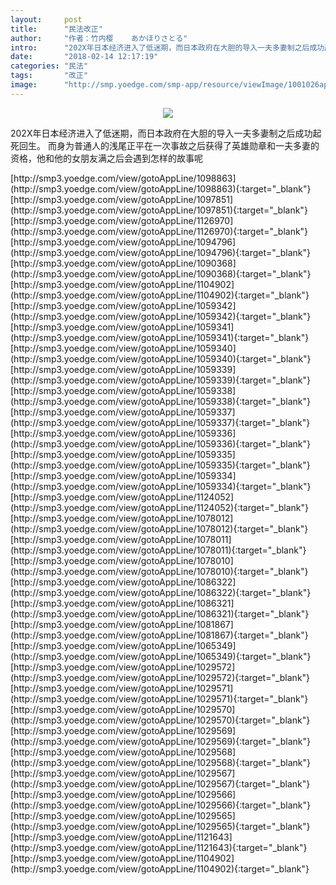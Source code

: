 ```yaml
---
layout:     post
title:      "民法改正"
author:     "作者：竹内樱    あかほりさとる"
intro:      "202X年日本经济进入了低迷期，而日本政府在大胆的导入一夫多妻制之后成功起死回生。 而身为普通人的浅尾正平在一次事故之后获得了英雄勋章和一夫多妻的资格，他和他的女朋友满之后会遇到怎样的故事呢"
date:       "2018-02-14 12:17:19"
categories: "民法"
tags:       "改正"
image:      "http://smp.yoedge.com/smp-app/resource/viewImage/1001026appline.png"
---
```

<div style="text-align: center">
<p><img src="http://smp.yoedge.com/smp-app/resource/viewImage/1001026appline.png"/></p>
</div>
<p class="post-meta">
<span>202X年日本经济进入了低迷期，而日本政府在大胆的导入一夫多妻制之后成功起死回生。 而身为普通人的浅尾正平在一次事故之后获得了英雄勋章和一夫多妻的资格，他和他的女朋友满之后会遇到怎样的故事呢</span>
</p>
[http://smp3.yoedge.com/view/gotoAppLine/1098863](http://smp3.yoedge.com/view/gotoAppLine/1098863){:target="_blank"}
[http://smp3.yoedge.com/view/gotoAppLine/1097851](http://smp3.yoedge.com/view/gotoAppLine/1097851){:target="_blank"}
[http://smp3.yoedge.com/view/gotoAppLine/1126970](http://smp3.yoedge.com/view/gotoAppLine/1126970){:target="_blank"}
[http://smp3.yoedge.com/view/gotoAppLine/1094796](http://smp3.yoedge.com/view/gotoAppLine/1094796){:target="_blank"}
[http://smp3.yoedge.com/view/gotoAppLine/1090368](http://smp3.yoedge.com/view/gotoAppLine/1090368){:target="_blank"}
[http://smp3.yoedge.com/view/gotoAppLine/1104902](http://smp3.yoedge.com/view/gotoAppLine/1104902){:target="_blank"}
[http://smp3.yoedge.com/view/gotoAppLine/1059342](http://smp3.yoedge.com/view/gotoAppLine/1059342){:target="_blank"}
[http://smp3.yoedge.com/view/gotoAppLine/1059341](http://smp3.yoedge.com/view/gotoAppLine/1059341){:target="_blank"}
[http://smp3.yoedge.com/view/gotoAppLine/1059340](http://smp3.yoedge.com/view/gotoAppLine/1059340){:target="_blank"}
[http://smp3.yoedge.com/view/gotoAppLine/1059339](http://smp3.yoedge.com/view/gotoAppLine/1059339){:target="_blank"}
[http://smp3.yoedge.com/view/gotoAppLine/1059338](http://smp3.yoedge.com/view/gotoAppLine/1059338){:target="_blank"}
[http://smp3.yoedge.com/view/gotoAppLine/1059337](http://smp3.yoedge.com/view/gotoAppLine/1059337){:target="_blank"}
[http://smp3.yoedge.com/view/gotoAppLine/1059336](http://smp3.yoedge.com/view/gotoAppLine/1059336){:target="_blank"}
[http://smp3.yoedge.com/view/gotoAppLine/1059335](http://smp3.yoedge.com/view/gotoAppLine/1059335){:target="_blank"}
[http://smp3.yoedge.com/view/gotoAppLine/1059334](http://smp3.yoedge.com/view/gotoAppLine/1059334){:target="_blank"}
[http://smp3.yoedge.com/view/gotoAppLine/1124052](http://smp3.yoedge.com/view/gotoAppLine/1124052){:target="_blank"}
[http://smp3.yoedge.com/view/gotoAppLine/1078012](http://smp3.yoedge.com/view/gotoAppLine/1078012){:target="_blank"}
[http://smp3.yoedge.com/view/gotoAppLine/1078011](http://smp3.yoedge.com/view/gotoAppLine/1078011){:target="_blank"}
[http://smp3.yoedge.com/view/gotoAppLine/1078010](http://smp3.yoedge.com/view/gotoAppLine/1078010){:target="_blank"}
[http://smp3.yoedge.com/view/gotoAppLine/1086322](http://smp3.yoedge.com/view/gotoAppLine/1086322){:target="_blank"}
[http://smp3.yoedge.com/view/gotoAppLine/1086321](http://smp3.yoedge.com/view/gotoAppLine/1086321){:target="_blank"}
[http://smp3.yoedge.com/view/gotoAppLine/1081867](http://smp3.yoedge.com/view/gotoAppLine/1081867){:target="_blank"}
[http://smp3.yoedge.com/view/gotoAppLine/1065349](http://smp3.yoedge.com/view/gotoAppLine/1065349){:target="_blank"}
[http://smp3.yoedge.com/view/gotoAppLine/1029572](http://smp3.yoedge.com/view/gotoAppLine/1029572){:target="_blank"}
[http://smp3.yoedge.com/view/gotoAppLine/1029571](http://smp3.yoedge.com/view/gotoAppLine/1029571){:target="_blank"}
[http://smp3.yoedge.com/view/gotoAppLine/1029570](http://smp3.yoedge.com/view/gotoAppLine/1029570){:target="_blank"}
[http://smp3.yoedge.com/view/gotoAppLine/1029569](http://smp3.yoedge.com/view/gotoAppLine/1029569){:target="_blank"}
[http://smp3.yoedge.com/view/gotoAppLine/1029568](http://smp3.yoedge.com/view/gotoAppLine/1029568){:target="_blank"}
[http://smp3.yoedge.com/view/gotoAppLine/1029567](http://smp3.yoedge.com/view/gotoAppLine/1029567){:target="_blank"}
[http://smp3.yoedge.com/view/gotoAppLine/1029566](http://smp3.yoedge.com/view/gotoAppLine/1029566){:target="_blank"}
[http://smp3.yoedge.com/view/gotoAppLine/1029565](http://smp3.yoedge.com/view/gotoAppLine/1029565){:target="_blank"}
[http://smp3.yoedge.com/view/gotoAppLine/1121643](http://smp3.yoedge.com/view/gotoAppLine/1121643){:target="_blank"}
[http://smp3.yoedge.com/view/gotoAppLine/1104902](http://smp3.yoedge.com/view/gotoAppLine/1104902){:target="_blank"}


